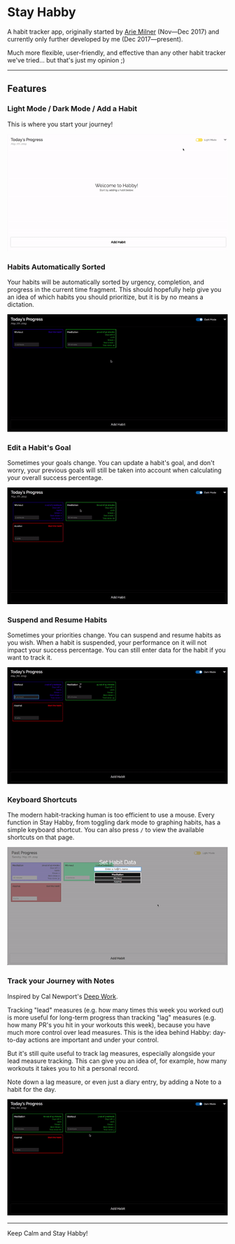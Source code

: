 # Stay Habby

A habit tracker app, originally started by [Arie Milner](https://github.com/amilner42/habby) (Nov—Dec 2017) and currently only further developed by me (Dec 2017—present).

Much more flexible, user-friendly, and effective than any other habit tracker we've tried... but that's just my opinion ;)

---

## Features

### Light Mode / Dark Mode / Add a Habit

This is where you start your journey!

![](demos/add-good-habit-meditation.gif)

### Habits Automatically Sorted

Your habits will be automatically sorted by urgency, completion, and progress in the current time fragment. This should hopefully help give you an idea of which habits you should prioritize, but it is by no means a dictation.

![](demos/habit-sorting-comparison.gif)

### Edit a Habit's Goal

Sometimes your goals change. You can update a habit's goal, and don't worry, your previous goals will still be taken into account when calculating your overall success percentage.

![](demos/edit-goal-meditation.gif)

### Suspend and Resume Habits

Sometimes your priorities change. You can suspend and resume habits as you wish. When a habit is suspended, your performance on it will not impact your success percentage. You can still enter data for the habit if you want to track it.

![](demos/suspending-and-resuming.gif)

### Keyboard Shortcuts

The modern habit-tracking human is too efficient to use a mouse. Every function in Stay Habby, from toggling dark mode to graphing habits, has a simple keyboard shortcut. You can also press `/` to view the available shortcuts on that page.

![](demos/keyboard-shortcuts.gif)

### Track your Journey with Notes

Inspired by Cal Newport's [Deep Work](http://calnewport.com/books/deep-work/).

Tracking "lead" measures (e.g. how many times this week you worked out) is more useful for long-term progress than tracking "lag" measures (e.g. how many PR's you hit in your workouts this week), because you have much more control over lead measures. This is the idea behind Habby: day-to-day actions are important and under your control.

But it's still quite useful to track lag measures, especially alongside your lead measure tracking. This can give you an idea of, for example, how many workouts it takes you to hit a personal record.

Note down a lag measure, or even just a diary entry, by adding a Note to a habit for the day.

![](demos/add-note-workout.gif)

---

Keep Calm and Stay Habby!
